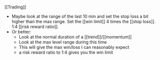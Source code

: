 [[Trading]]
- Maybe look at the range of the last 10 min and set the stop loss a bit higher than the max range. Set the [[win limit]] 4 times the [[stop loss]]. 1:4 [[risk reward ratio]].
- Or better:
	- Look at the normal duration of a [[trend]]/[[momentum]]
	- Look at the max level range during this time
	- This will give the max win/loss I can reasonably expect
	- a risk reward ratio to 1:4 gives you the win limit